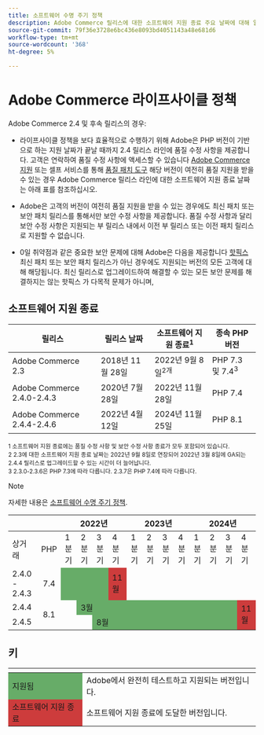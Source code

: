 ```yaml
---
title: 소프트웨어 수명 주기 정책
description: Adobe Commerce 릴리스에 대한 소프트웨어 지원 종료 주요 날짜에 대해 알아보십시오.
source-git-commit: 79f36e3728e6bc436e8093bd4051143a48e681d6
workflow-type: tm+mt
source-wordcount: '368'
ht-degree: 5%

---
```



# Adobe Commerce 라이프사이클 정책

Adobe Commerce 2.4 및 후속 릴리스의 경우:

- 라이프사이클 정책을 보다 효율적으로 수행하기 위해 Adobe은 PHP 버전이 기반으로 하는 지원 날짜가 끝날 때까지 2.4 릴리스 라인에 품질 수정 사항을 제공합니다. 고객은 연락하여 품질 수정 사항에 액세스할 수 있습니다 [Adobe Commerce 지원](https://developer.adobe.com/commerce/contributor/community/support/) 또는 셀프 서비스를 통해 [품질 패치 도구](https://devdocs.magento.com/quality-patches/tool.html) 해당 버전이 여전히 품질 지원을 받을 수 있는 경우 Adobe Commerce 릴리스 라인에 대한 소프트웨어 지원 종료 날짜는 아래 표를 참조하십시오.

- Adobe은 고객의 버전이 여전히 품질 지원을 받을 수 있는 경우에도 최신 패치 또는 보안 패치 릴리스를 통해서만 보안 수정 사항을 제공합니다. 품질 수정 사항과 달리 보안 수정 사항은 지원되는 부 릴리스 내에서 이전 부 릴리스 또는 이전 패치 릴리스로 지원할 수 없습니다.

- 0일 취약점과 같은 중요한 보안 문제에 대해 Adobe은 다음을 제공합니다 [핫픽스](https://support.magento.com/hc/en-us/sections/360003869892-Known-issues-patches-attached-) 최신 패치 또는 보안 패치 릴리스가 아닌 경우에도 지원되는 버전의 모든 고객에 대해 해당됩니다. 최신 릴리스로 업그레이드하여 해결할 수 있는 모든 보안 문제를 해결하지는 않는 핫픽스 가 다목적 문제가 아니며,

## 소프트웨어 지원 종료

| 릴리스 | 릴리스 날짜 | 소프트웨어 지원 종료<sup>1</sup> | 종속 PHP 버전 |
| -------------------------------- | ----------------- | ----------------------------------- | --------------------------- |
| Adobe Commerce 2.3 | 2018년 11월 28일 | 2022년 9월 8일<sup>2개</sup> | PHP 7.3 및 7.4<sup>3</sup> |
| Adobe Commerce 2.4.0-2.4.3 | 2020년 7월 28일 | 2022년 11월 28일 | PHP 7.4 |
| Adobe Commerce 2.4.4-2.4.6 | 2022년 4월 12일 | 2024년 11월 25일 | PHP 8.1 |

<sup>1 소프트웨어 지원 종료에는 품질 수정 사항 및 보안 수정 사항 종료가 모두 포함되어 있습니다.</sup><br>
<sup>2 2.3에 대한 소프트웨어 지원 종료 날짜는 2022년 9월 8일로 연장되어 2022년 3월 8일에 GA되는 2.4.4 릴리스로 업그레이드할 수 있는 시간이 더 늘어납니다.</sup><br>
<sup>3 2.3.0-2.3.6은 PHP 7.3에 따라 다릅니다. 2.3.7은 PHP 7.4에 따라 다릅니다.</sup>

>[!NOTE]
>
>자세한 내용은 [소프트웨어 수명 주기 정책](https://www.adobe.com/content/dam/cc/en/legal/terms/enterprise/pdfs/Adobe-Commerce-Software-Lifecycle-Policy.pdf).

<table>
<thead>
  <tr>
    <th colspan="2"></th>
    <th colspan="4">2022년</th>
    <th colspan="4">2023년</th>
    <th colspan="4">2024년</th>
  </tr>
</thead>
<tbody>
  <tr>
    <td>상거래</td>
    <td>PHP</td>
    <td>1분기</td>
    <td>2분기</td>
    <td>3분기</td>
    <td>4분기</td>
    <td>1분기</td>
    <td>2분기</td>
    <td>3분기</td>
    <td>4분기</td>
    <td>1분기</td>
    <td>2분기</td>
    <td>3분기</td>
    <td>4분기</td>
  </tr>
  <tr>
    <td>2.4.0 - 2.4.3</td>
    <td style="text-align:center">7.4</td>
    <td colspan="3" style="background-color:#67ac68;"></td>
    <td style="background-color:#cd3c3c;">11월</td>
    <td colspan="8" ></td>
  </tr>
  <tr>
    <td>2.4.4</td>
    <td rowspan="2" style="text-align:center">8.1</td>
    <td></td>
    <td colspan="10" style="background-color:#67ac68;">3월</td>
    <td rowspan="2" style="background-color:#cd3c3c;">11월</td>
  </tr>
  <tr>
    <td>2.4.5</td>
    <td colspan="2"></td>
    <td colspan="9" style="background-color:#67ac68;">8월</td>
  </tr>
</tbody>
</table>

## 키

<table>
  <thead>
   <tr>
    <th></th>
    <th></th>
   </tr>
  </thead>
 <tbody>
  <tr>
   <td style="background-color:#67ac68;">지원됨</td>
   <td>Adobe에서 완전히 테스트하고 지원되는 버전입니다.</td>
  </tr>
  <tr>
   <td style="background-color:#cd3c3c;">소프트웨어 지원 종료</td>
   <td>소프트웨어 지원 종료에 도달한 버전입니다.</td>
  </tr>
 </tbody>
</table>
